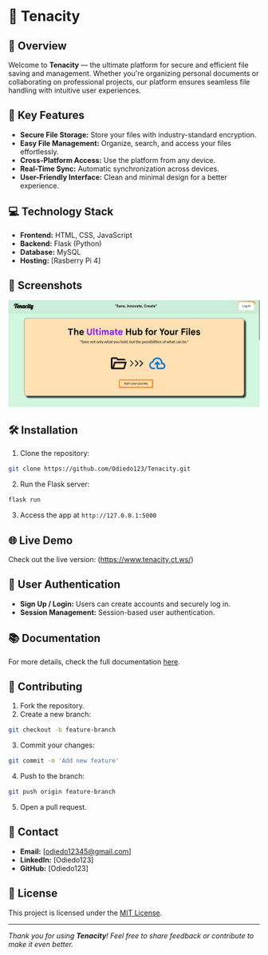 # 📁 **Tenacity**

## 🚀 **Overview**
Welcome to **Tenacity** — the ultimate platform for secure and efficient file saving and management. Whether you're organizing personal documents or collaborating on professional projects, our platform ensures seamless file handling with intuitive user experiences.

## 🌟 **Key Features**
- **Secure File Storage:** Store your files with industry-standard encryption.
- **Easy File Management:** Organize, search, and access your files effortlessly.
- **Cross-Platform Access:** Use the platform from any device.
- **Real-Time Sync:** Automatic synchronization across devices.
- **User-Friendly Interface:** Clean and minimal design for a better experience.

## 💻 **Technology Stack**
- **Frontend:** HTML, CSS, JavaScript
- **Backend:** Flask (Python)
- **Database:** MySQL
- **Hosting:** [Rasberry Pi 4]

## 📸 **Screenshots**
![Website Screenshot](website-screenshot.png)

## 🛠️ **Installation**
1. Clone the repository:
```bash
git clone https://github.com/Odiedo123/Tenacity.git
```
2. Run the Flask server:
```bash
flask run
```
3. Access the app at `http://127.0.0.1:5000`

## 🌐 **Live Demo**
Check out the live version: (https://www.tenacity.ct.ws/)

## 👤 **User Authentication**
- **Sign Up / Login:** Users can create accounts and securely log in.
- **Session Management:** Session-based user authentication.

## 📚 **Documentation**
For more details, check the full documentation [here](#).

## 🤝 **Contributing**
1. Fork the repository.
2. Create a new branch:
```bash
git checkout -b feature-branch
```
3. Commit your changes:
```bash
git commit -m 'Add new feature'
```
4. Push to the branch:
```bash
git push origin feature-branch
```
5. Open a pull request.

## 📧 **Contact**
- **Email:** [odiedo12345@gmail.com]
- **LinkedIn:** [Odiedo123]
- **GitHub:** [Odiedo123]

## 📝 **License**
This project is licensed under the [MIT License](LICENSE).

---
_Thank you for using **Tenacity**! Feel free to share feedback or contribute to make it even better._
